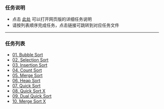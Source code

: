 ### 任务说明

- 点击 [此处](../../index.html) 可以打开网页版的详细任务说明 
- 请按列表顺序完成任务，点击链接可跳转到对应任务文件

---

### 任务列表

- [01. Bubble Sort](Bubble_Sort.java)
- [02. Selection Sort](Selection_Sort.java)
- [03. Insertion Sort](Insertion_Sort.java)
- [04. Count Sort](Count_Sort.java)
- [05. Merge Sort](Merge_Sort.java)
- [06. Heap Sort](Heap_Sort.java)
- [07. Quick Sort](Quick_Sort.java)
- [08. Quick Sort X](Quick_Sort_X.java)
- [09. Dual Quick Sort](Dual_Quick_Sort.java)
- [10. Merge Sort X](Merge_Sort_X.java)